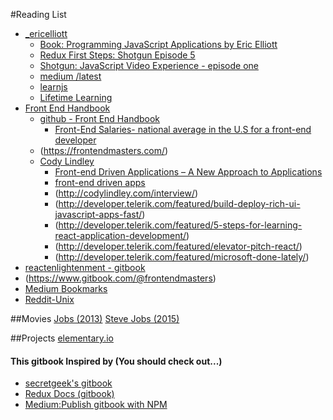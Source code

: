 #Reading List
* [_ericelliott]() 
    * [Book: Programming JavaScript Applications by Eric Elliott](http://chimera.labs.oreilly.com/books/1234000000262)
    * [Redux First Steps: Shotgun Episode 5](https://medium.com/javascript-scene/redux-first-steps-shotgun-episode-5-ab46af7c240d#.rwtkmbwqy)
    * [Shotgun: JavaScript Video Experience - episode one](https://medium.com/javascript-scene/shotgun-javascript-video-experience-c8b6a7771d49#.goab6m44u)
    * [medium /latest](https://medium.com/@_ericelliott/latest)
    * [learnjs](https://medium.com/javascript-scene/tagged/learnjs)
    * [Lifetime Learning](https://ericelliottjs.com/product/lifetime-access-pass/)
* [Front End Handbook](https://www.frontendhandbook.com/)
    * [github - Front End Handbook](https://github.com/FrontendMasters/front-end-handbook) 
        * [Front-End Salaries- national average in the U.S for a front-end developer ](https://www.frontendhandbook.com/practice/salaries.html)
    * (https://frontendmasters.com/)
    * [Cody Lindley](http://codylindley.com/) 
        * [Front-end Driven Applications – A New Approach to Applications](http://developer.telerik.com/featured/front-end-driven-applications-new-approach-applications/)
        * [front-end driven apps](http://presentboldly.com/codylindley/front-end-driven-applications/2)
        * (http://codylindley.com/interview/)
        * (http://developer.telerik.com/featured/build-deploy-rich-ui-javascript-apps-fast/)
        * (http://developer.telerik.com/featured/5-steps-for-learning-react-application-development/)
        * (http://developer.telerik.com/featured/elevator-pitch-react/)
        * (http://developer.telerik.com/featured/microsoft-done-lately/)
* [reactenlightenment - gitbook](https://www.reactenlightenment.com/react-state/8.4.html)
* (https://www.gitbook.com/@frontendmasters)
* [Medium Bookmarks](https://medium.com/browse/bookmarks)
* [Reddit-Unix](https://www.reddit.com/r/unixporn/)


##Movies
[Jobs (2013)](http://www.imdb.com/title/tt2357129/)
[Steve Jobs (2015)](http://www.imdb.com/title/tt2080374/)




##Projects
[elementary.io](https://elementary.io/open-source)


#### This gitbook Inspired by (You should check out...)
 * [secretgeek's gitbook](https://til.secretgeek.net/)
 * [Redux Docs (gitbook)](http://redux.js.org/) 
 * [Medium:Publish gitbook with NPM](https://medium.com/@gpbl/how-to-use-gitbook-to-publish-docs-for-your-open-source-npm-packages-465dd8d5bfba#.dadjzqxiy)


